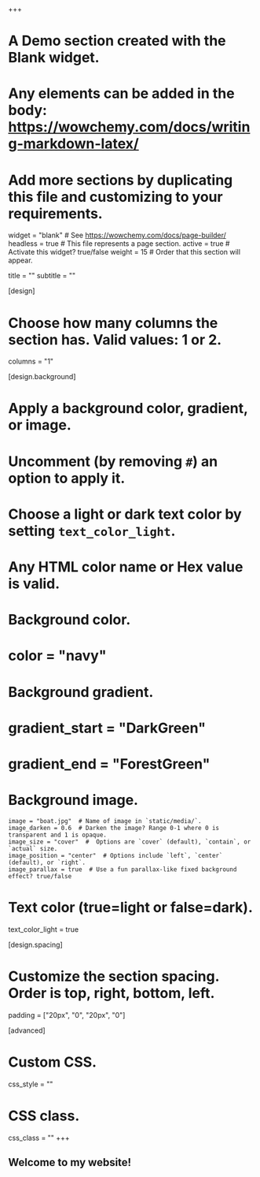 +++
# A Demo section created with the Blank widget.
# Any elements can be added in the body: https://wowchemy.com/docs/writing-markdown-latex/
# Add more sections by duplicating this file and customizing to your requirements.

widget = "blank"  # See https://wowchemy.com/docs/page-builder/
headless = true  # This file represents a page section.
active = true  # Activate this widget? true/false
weight = 15  # Order that this section will appear.

title = ""
subtitle = ""

[design]
  # Choose how many columns the section has. Valid values: 1 or 2.
  columns = "1"

[design.background]
# Apply a background color, gradient, or image.
#   Uncomment (by removing `#`) an option to apply it.
#   Choose a light or dark text color by setting `text_color_light`.
#   Any HTML color name or Hex value is valid.

# Background color.
# color = "navy"
  
# Background gradient.
# gradient_start = "DarkGreen"
# gradient_end = "ForestGreen"
  
  # Background image.
    image = "boat.jpg"  # Name of image in `static/media/`.
    image_darken = 0.6  # Darken the image? Range 0-1 where 0 is transparent and 1 is opaque.
    image_size = "cover"  #  Options are `cover` (default), `contain`, or `actual` size.
    image_position = "center"  # Options include `left`, `center` (default), or `right`.
    image_parallax = true  # Use a fun parallax-like fixed background effect? true/false
  
  # Text color (true=light or false=dark).
  text_color_light = true

[design.spacing]
  # Customize the section spacing. Order is top, right, bottom, left.
  padding = ["20px", "0", "20px", "0"]

[advanced]
 # Custom CSS. 
 css_style = ""
 
 # CSS class.
 css_class = ""
+++

## Welcome to my website!

